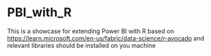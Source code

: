 # PBI_with_R
This is a showcase for extending Power BI with R based on https://learn.microsoft.com/en-us/fabric/data-science/r-avocado and relevant libraries should be installed on you machine
